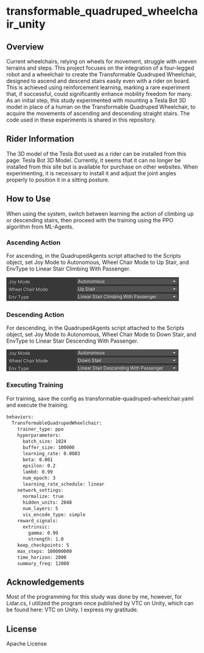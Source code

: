 # transformable_quadruped_wheelchair_unity


## Overview
Current wheelchairs, relying on wheels for movement, struggle with uneven terrains and steps. This project focuses on the integration of a four-legged robot and a wheelchair to create the Transformable Quadruped Wheelchair, designed to ascend and descend stairs easily even with a rider on board. This is achieved using reinforcement learning, marking a rare experiment that, if successful, could significantly enhance mobility freedom for many. As an initial step, this study experimented with mounting a Tesla Bot 3D model in place of a human on the Transformable Quadruped Wheelchair, to acquire the movements of ascending and descending straight stairs. The code used in these experiments is shared in this repository.

## Rider Information
The 3D model of the Tesla Bot used as a rider can be installed from this page: Tesla Bot 3D Model. Currently, it seems that it can no longer be installed from this site but is available for purchase on other websites. When experimenting, it is necessary to install it and adjust the joint angles properly to position it in a sitting posture.

## How to Use
When using the system, switch between learning the action of climbing up or descending stairs, then proceed with the training using the PPO algorithm from ML-Agents.

### Ascending Action
For ascending, in the QuadrupedAgents script attached to the Scripts object, set Joy Mode to Autonomous, Wheel Chair Mode to Up Stair, and EnvType to Linear Stair Climbing With Passenger.

![image](https://github.com/AkamisakaAtsuki/transformable_quadruped_wheelchair_unity/blob/main/Assets/Images/stair-ascend.png)


### Descending Action
For descending, in the QuadrupedAgents script attached to the Scripts object, set Joy Mode to Autonomous, Wheel Chair Mode to Down Stair, and EnvType to Linear Stair Descending With Passenger.

![image](https://github.com/AkamisakaAtsuki/transformable_quadruped_wheelchair_unity/blob/main/Assets/Images/stair-descend.png)

### Executing Training
For training, save the config as transformable-quadruped-wheelchair.yaml and execute the training.

``` 
behaviors:
  TransformableQuadrupedWheelchair:
    trainer_type: ppo
    hyperparameters:
      batch_size: 1024
      buffer_size: 100000
      learning_rate: 0.0003
      beta: 0.001
      epsilon: 0.2
      lambd: 0.99
      num_epoch: 3
      learning_rate_schedule: linear
    network_settings:
      normalize: true
      hidden_units: 2048
      num_layers: 5
      vis_encode_type: simple
    reward_signals:
      extrinsic:
        gamma: 0.99
        strength: 1.0
    keep_checkpoints: 5
    max_steps: 100000000
    time_horizon: 2000
    summary_freq: 12000
```

## Acknowledgements
Most of the programming for this study was done by me, however, for Lidar.cs, I utilized the program once published by VTC on Unity, which can be found here: VTC on Unity. I express my gratitude.

## License
Apache License
